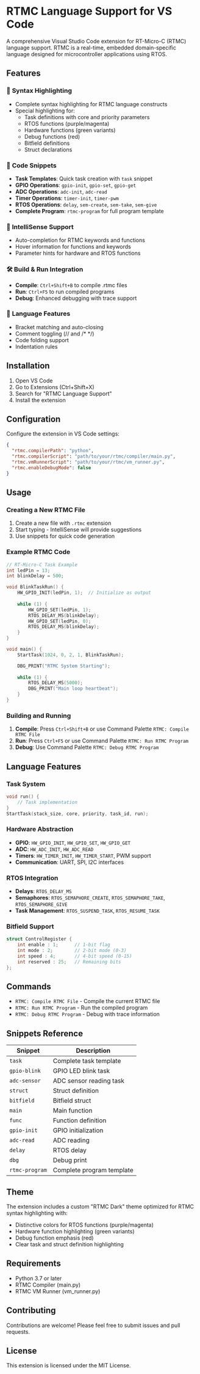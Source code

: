 # RTMC Language Support for VS Code

A comprehensive Visual Studio Code extension for RT-Micro-C (RTMC) language support. RTMC is a real-time, embedded domain-specific language designed for microcontroller applications using RTOS.

## Features

### 🎨 **Syntax Highlighting**
- Complete syntax highlighting for RTMC language constructs
- Special highlighting for:
  - Task definitions with core and priority parameters
  - RTOS functions (purple/magenta)
  - Hardware functions (green variants)
  - Debug functions (red)
  - Bitfield definitions
  - Struct declarations

### 📝 **Code Snippets**
- **Task Templates**: Quick task creation with `task` snippet
- **GPIO Operations**: `gpio-init`, `gpio-set`, `gpio-get`
- **ADC Operations**: `adc-init`, `adc-read`
- **Timer Operations**: `timer-init`, `timer-pwm`
- **RTOS Operations**: `delay`, `sem-create`, `sem-take`, `sem-give`
- **Complete Program**: `rtmc-program` for full program template

### 🔧 **IntelliSense Support**
- Auto-completion for RTMC keywords and functions
- Hover information for functions and keywords
- Parameter hints for hardware and RTOS functions

### 🛠️ **Build & Run Integration**
- **Compile**: `Ctrl+Shift+B` to compile .rtmc files
- **Run**: `Ctrl+F5` to run compiled programs
- **Debug**: Enhanced debugging with trace support

### 🎯 **Language Features**
- Bracket matching and auto-closing
- Comment toggling (// and /* */)
- Code folding support
- Indentation rules

## Installation

1. Open VS Code
2. Go to Extensions (Ctrl+Shift+X)
3. Search for "RTMC Language Support"
4. Install the extension

## Configuration

Configure the extension in VS Code settings:

```json
{
  "rtmc.compilerPath": "python",
  "rtmc.compilerScript": "path/to/your/rtmc/compiler/main.py",
  "rtmc.vmRunnerScript": "path/to/your/rtmc/vm_runner.py",
  "rtmc.enableDebugMode": false
}
```

## Usage

### Creating a New RTMC File

1. Create a new file with `.rtmc` extension
2. Start typing - IntelliSense will provide suggestions
3. Use snippets for quick code generation

### Example RTMC Code

```c
// RT-Micro-C Task Example
int ledPin = 13;
int blinkDelay = 500;

void BlinkTaskRun() {
    HW_GPIO_INIT(ledPin, 1);  // Initialize as output
    
    while (1) {
        HW_GPIO_SET(ledPin, 1);
        RTOS_DELAY_MS(blinkDelay);
        HW_GPIO_SET(ledPin, 0);
        RTOS_DELAY_MS(blinkDelay);
    }
}

void main() {
    StartTask(1024, 0, 2, 1, BlinkTaskRun);

    DBG_PRINT("RTMC System Starting");
    
    while (1) {
        RTOS_DELAY_MS(5000);
        DBG_PRINT("Main loop heartbeat");
    }
}
```

### Building and Running

1. **Compile**: Press `Ctrl+Shift+B` or use Command Palette `RTMC: Compile RTMC File`
2. **Run**: Press `Ctrl+F5` or use Command Palette `RTMC: Run RTMC Program`
3. **Debug**: Use Command Palette `RTMC: Debug RTMC Program`

## Language Features

### Task System
```c
void run() {
    // Task implementation
}
StartTask(stack_size, core, priority, task_id, run);
```

### Hardware Abstraction
- **GPIO**: `HW_GPIO_INIT`, `HW_GPIO_SET`, `HW_GPIO_GET`
- **ADC**: `HW_ADC_INIT`, `HW_ADC_READ`
- **Timers**: `HW_TIMER_INIT`, `HW_TIMER_START`, PWM support
- **Communication**: UART, SPI, I2C interfaces

### RTOS Integration
- **Delays**: `RTOS_DELAY_MS`
- **Semaphores**: `RTOS_SEMAPHORE_CREATE`, `RTOS_SEMAPHORE_TAKE`, `RTOS_SEMAPHORE_GIVE`
- **Task Management**: `RTOS_SUSPEND_TASK`, `RTOS_RESUME_TASK`

### Bitfield Support
```c
struct ControlRegister {
    int enable : 1;      // 1-bit flag
    int mode : 2;        // 2-bit mode (0-3)
    int speed : 4;       // 4-bit speed (0-15)
    int reserved : 25;   // Remaining bits
};
```

## Commands

- `RTMC: Compile RTMC File` - Compile the current RTMC file
- `RTMC: Run RTMC Program` - Run the compiled program
- `RTMC: Debug RTMC Program` - Debug with trace information

## Snippets Reference

| Snippet | Description |
|---------|-------------|
| `task` | Complete task template |
| `gpio-blink` | GPIO LED blink task |
| `adc-sensor` | ADC sensor reading task |
| `struct` | Struct definition |
| `bitfield` | Bitfield struct |
| `main` | Main function |
| `func` | Function definition |
| `gpio-init` | GPIO initialization |
| `adc-read` | ADC reading |
| `delay` | RTOS delay |
| `dbg` | Debug print |
| `rtmc-program` | Complete program template |

## Theme

The extension includes a custom "RTMC Dark" theme optimized for RTMC syntax highlighting with:
- Distinctive colors for RTOS functions (purple/magenta)
- Hardware function highlighting (green variants)
- Debug function emphasis (red)
- Clear task and struct definition highlighting

## Requirements

- Python 3.7 or later
- RTMC Compiler (main.py)
- RTMC VM Runner (vm_runner.py)

## Contributing

Contributions are welcome! Please feel free to submit issues and pull requests.

## License

This extension is licensed under the MIT License.
